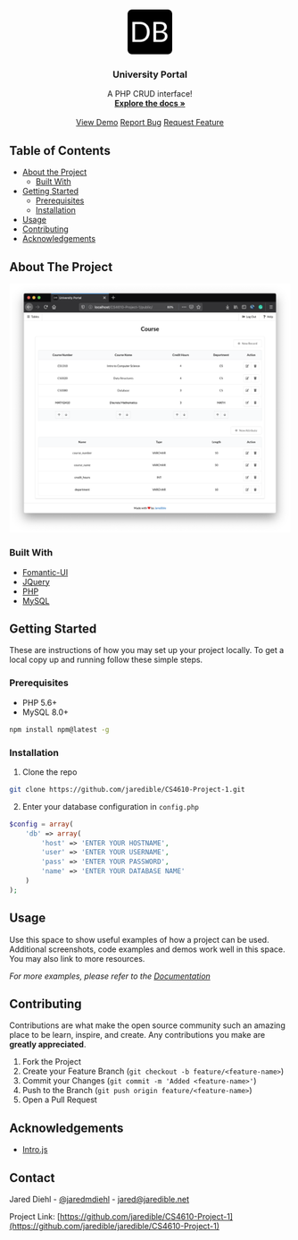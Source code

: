 <br>
<p align="center">
    <a href="https://github.com/othneildrew/Best-README-Template">
        <img src="public/img/logo.png" alt="Logo" width="80" height="80">
    </a>
    <h3 align="center">University Portal</h3>
    <p align="center">
        A PHP CRUD interface!
        <br>
        <a href="https://github.com/jaredible/CS4610-Project-1"><strong>Explore the docs &#187;</strong></a>
        <br>
        <br>
        <a href="https://umsl.jaredible.net/cs/4610/project/1">View Demo</a>
        <a href="https://github.com/jaredible/CS4610-Project-1/issues">Report Bug</a>
        <a href="https://github.com/jaredible/CS4610-Project-1/issues">Request Feature</a>
    </p>
</p>



## Table of Contents

* [About the Project](#about-the-project)
  * [Built With](#built-with)
* [Getting Started](#getting-started)
  * [Prerequisites](#prerequisites)
  * [Installation](#installation)
* [Usage](#usage)
* [Contributing](#contributing)
* [Acknowledgements](#acknowledgements)



## About The Project

[![University Portal][project-screenshot]](https://umsl.jaredible.net/cs/4610/project/1)

### Built With

* [Fomantic-UI](https://fomantic-ui.com/)
* [JQuery](https://jquery.com)
* [PHP](https://www.php.net/)
* [MySQL](https://www.mysql.com/)



## Getting Started

These are instructions of how you may set up your project locally.
To get a local copy up and running follow these simple steps.

### Prerequisites

* PHP 5.6+
* MySQL 8.0+
```sh
npm install npm@latest -g
```

### Installation

1. Clone the repo
```sh
git clone https://github.com/jaredible/CS4610-Project-1.git
```
2. Enter your database configuration in `config.php`
```PHP
$config = array(
    'db' => array(
        'host' => 'ENTER YOUR HOSTNAME',
        'user' => 'ENTER YOUR USERNAME',
        'pass' => 'ENTER YOUR PASSWORD',
        'name' => 'ENTER YOUR DATABASE NAME'
    )
);
```



## Usage

Use this space to show useful examples of how a project can be used. Additional screenshots, code examples and demos work well in this space. You may also link to more resources.

_For more examples, please refer to the [Documentation](https://example.com)_



## Contributing

Contributions are what make the open source community such an amazing place to be learn, inspire, and create. Any contributions you make are **greatly appreciated**.

1. Fork the Project
2. Create your Feature Branch (`git checkout -b feature/<feature-name>`)
3. Commit your Changes (`git commit -m 'Added <feature-name>'`)
4. Push to the Branch (`git push origin feature/<feature-name>`)
5. Open a Pull Request



## Acknowledgements

* [Intro.js](https://introjs.com/)



## Contact

Jared Diehl - [@jaredmdiehl](https://twitter.com/jaredmdiehl) - jared@jaredible.net

Project Link: [https://github.com/jaredible/CS4610-Project-1](https://github.com/jaredible/jaredible/CS4610-Project-1)



[project-screenshot]: images/screenshot.png